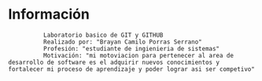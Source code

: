  # Información
              Laboratorio basico de GIT y GITHUB
              Realizado por: "Brayan Camilo Porras Serrano"
              Profesión: "estudiante de ingienieria de sistemas"
              Motivación: "mi motoviacion para pertenecer al area de desarrollo de software es el adquirir nuevos conocimientos y fortalecer mi proceso de aprendizaje y poder lograr asi ser competivo"